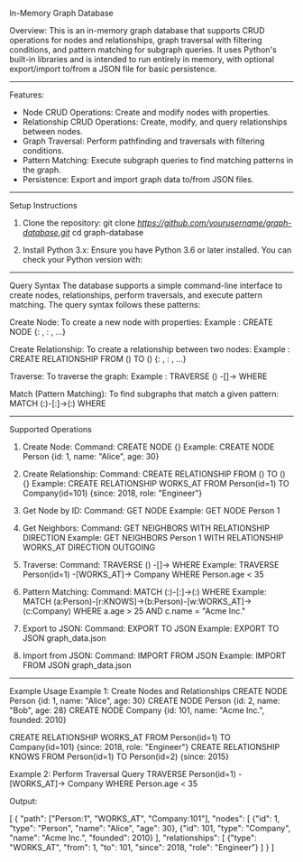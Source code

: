 In-Memory Graph Database

Overview:
This is an in-memory graph database that supports CRUD operations for nodes and relationships, graph traversal with filtering conditions, and pattern matching for subgraph queries. It uses Python's built-in libraries and is intended to run entirely in memory, with optional export/import to/from a JSON file for basic persistence.

-------------------------------------------------------------------

Features:
- Node CRUD Operations: Create and modify nodes with properties.
- Relationship CRUD Operations: Create, modify, and query relationships between nodes.
- Graph Traversal: Perform pathfinding and traversals with filtering conditions.
- Pattern Matching: Execute subgraph queries to find matching patterns in the graph.
- Persistence: Export and import graph data to/from JSON files.

-------------------------------------------------------------------

Setup Instructions
1. Clone the repository:
   git clone *https://github.com/yourusername/graph-database.git*
   cd graph-database

2. Install Python 3.x: Ensure you have Python 3.6 or later installed. You can check your Python version with:

-------------------------------------------------------------------

Query Syntax
The database supports a simple command-line interface to create nodes, relationships, perform traversals, and execute pattern matching. The query syntax follows these patterns:

Create Node:
To create a new node with properties:
Example : CREATE NODE <NodeType> {<property1>: <value1>, <property2>: <value2>, ...}

Create Relationship:
To create a relationship between two nodes:
Example : CREATE RELATIONSHIP <RelType> FROM <NodeType1>(<id1>) TO <NodeType2>(<id2>) {<property1>: <value1>, <property2>: <value2>, ...}

Traverse:
To traverse the graph:
Example : TRAVERSE <NodeType>(<id>) -[<RelType>]-> <NodeType2>
WHERE <condition>

Match (Pattern Matching):
To find subgraphs that match a given pattern:
MATCH (<node1>:<Type1>)-[<rel1>:<RelType1>]->(<node2>:<Type2>)
WHERE <condition>

-------------------------------------------------------------------

Supported Operations
1. Create Node:
Command: CREATE NODE <NodeType> {<properties>}
Example: CREATE NODE Person {id: 1, name: "Alice", age: 30}

2. Create Relationship:
Command: CREATE RELATIONSHIP <RelType> FROM <NodeType1>(<id1>) TO <NodeType2>(<id2>) {<properties>}
Example: CREATE RELATIONSHIP WORKS_AT FROM Person(id=1) TO Company(id=101) {since: 2018, role: "Engineer"}

3. Get Node by ID:
Command: GET NODE <NodeType> <NodeID>
Example: GET NODE Person 1

4. Get Neighbors:
Command: GET NEIGHBORS <NodeType> <NodeID> WITH RELATIONSHIP <RelType> DIRECTION <direction>
Example: GET NEIGHBORS Person 1 WITH RELATIONSHIP WORKS_AT DIRECTION OUTGOING

5. Traverse:
Command: TRAVERSE <NodeType>(<NodeID>) -[<RelType>]-> <NodeType2> WHERE <condition>
Example: TRAVERSE Person(id=1) -[WORKS_AT]-> Company WHERE Person.age < 35

6. Pattern Matching:
Command: MATCH (<node1>:<Type1>)-[<rel1>:<RelType1>]->(<node2>:<Type2>) WHERE <condition>
Example: MATCH (a:Person)-[r:KNOWS]->(b:Person)-[w:WORKS_AT]->(c:Company) WHERE a.age > 25 AND c.name = "Acme Inc."

7. Export to JSON:
Command: EXPORT TO JSON <filename>
Example: EXPORT TO JSON graph_data.json

8. Import from JSON:
Command: IMPORT FROM JSON <filename>
Example: IMPORT FROM JSON graph_data.json

-------------------------------------------------------------------

Example Usage
Example 1: Create Nodes and Relationships
CREATE NODE Person {id: 1, name: "Alice", age: 30}
CREATE NODE Person {id: 2, name: "Bob", age: 28}
CREATE NODE Company {id: 101, name: "Acme Inc.", founded: 2010}

CREATE RELATIONSHIP WORKS_AT FROM Person(id=1) TO Company(id=101) {since: 2018, role: "Engineer"}
CREATE RELATIONSHIP KNOWS FROM Person(id=1) TO Person(id=2) {since: 2015}

Example 2: Perform Traversal Query
TRAVERSE Person(id=1) -[WORKS_AT]-> Company
WHERE Person.age < 35


Output:

[
  {
    "path": ["Person:1", "WORKS_AT", "Company:101"],
    "nodes": [
      {"id": 1, "type": "Person", "name": "Alice", "age": 30},
      {"id": 101, "type": "Company", "name": "Acme Inc.", "founded": 2010}
    ],
    "relationships": [
      {"type": "WORKS_AT", "from": 1, "to": 101, "since": 2018, "role": "Engineer"}
    ]
  }
]
